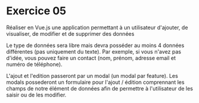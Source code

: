 # Exercice 05

Réaliser en Vue.js une application permettant à un utilisateur d'ajouter, de visualiser, de modifier et de supprimer des données

Le type de données sera libre mais devra posséder au moins 4 données différentes (pas uniquement du texte). Par exemple, si vous n'avez pas d'idée, vous pouvez faire un contact (nom, prénom, adresse email et numéro de téléphone).

L'ajout et l'edition passeront par un modal (un modal par feature). Les modals possederont un formulaire pour l'ajout / édition comprennant les champs de notre élément de données afin de permettre à l'utilisateur de les saisir ou de les modifier. 


